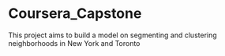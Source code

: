 # Coursera_Capstone
This project aims to build a model on segmenting and clustering neighborhoods in New York and Toronto
